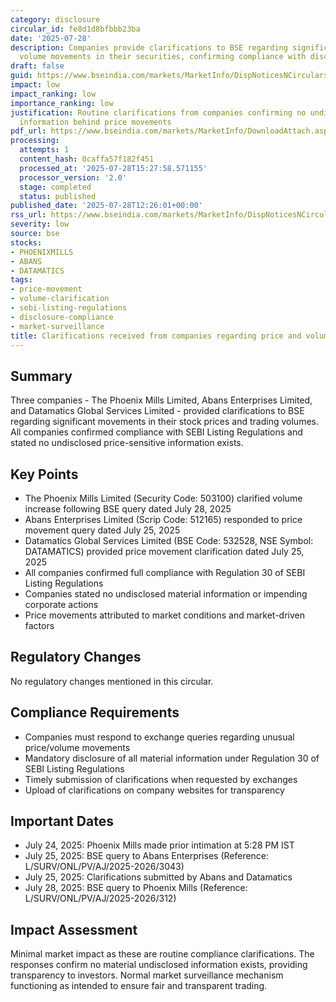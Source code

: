 ```yaml
---
category: disclosure
circular_id: fe8d1d8bfbbb23ba
date: '2025-07-28'
description: Companies provide clarifications to BSE regarding significant price and
  volume movements in their securities, confirming compliance with disclosure requirements.
draft: false
guid: https://www.bseindia.com/markets/MarketInfo/DispNoticesNCirculars.aspx?Noticeid={F574A3C4-6C9F-405E-8CF2-CA5D580B7F6B}&noticeno=20250728-50&dt=07/28/2025&icount=50&totcount=66&flag=0
impact: low
impact_ranking: low
importance_ranking: low
justification: Routine clarifications from companies confirming no undisclosed material
  information behind price movements
pdf_url: https://www.bseindia.com/markets/MarketInfo/DownloadAttach.aspx?id=20250728-50&attachedId=28a08cb2-b483-4f38-aea6-82df552c77c3
processing:
  attempts: 1
  content_hash: 0caffa57f182f451
  processed_at: '2025-07-28T15:27:58.571155'
  processor_version: '2.0'
  stage: completed
  status: published
published_date: '2025-07-28T12:26:01+00:00'
rss_url: https://www.bseindia.com/markets/MarketInfo/DispNoticesNCirculars.aspx?Noticeid={F574A3C4-6C9F-405E-8CF2-CA5D580B7F6B}&noticeno=20250728-50&dt=07/28/2025&icount=50&totcount=66&flag=0
severity: low
source: bse
stocks:
- PHOENIXMILLS
- ABANS
- DATAMATICS
tags:
- price-movement
- volume-clarification
- sebi-listing-regulations
- disclosure-compliance
- market-surveillance
title: Clarifications received from companies regarding price and volume movements
---
```


## Summary

Three companies - The Phoenix Mills Limited, Abans Enterprises Limited, and Datamatics Global Services Limited - provided clarifications to BSE regarding significant movements in their stock prices and trading volumes. All companies confirmed compliance with SEBI Listing Regulations and stated no undisclosed price-sensitive information exists.

## Key Points

- The Phoenix Mills Limited (Security Code: 503100) clarified volume increase following BSE query dated July 28, 2025
- Abans Enterprises Limited (Scrip Code: 512165) responded to price movement query dated July 25, 2025
- Datamatics Global Services Limited (BSE Code: 532528, NSE Symbol: DATAMATICS) provided price movement clarification dated July 25, 2025
- All companies confirmed full compliance with Regulation 30 of SEBI Listing Regulations
- Companies stated no undisclosed material information or impending corporate actions
- Price movements attributed to market conditions and market-driven factors

## Regulatory Changes

No regulatory changes mentioned in this circular.

## Compliance Requirements

- Companies must respond to exchange queries regarding unusual price/volume movements
- Mandatory disclosure of all material information under Regulation 30 of SEBI Listing Regulations
- Timely submission of clarifications when requested by exchanges
- Upload of clarifications on company websites for transparency

## Important Dates

- July 24, 2025: Phoenix Mills made prior intimation at 5:28 PM IST
- July 25, 2025: BSE query to Abans Enterprises (Reference: L/SURV/ONL/PV/AJ/2025-2026/3043)
- July 25, 2025: Clarifications submitted by Abans and Datamatics
- July 28, 2025: BSE query to Phoenix Mills (Reference: L/SURV/ONL/PV/AJ/2025-2026/312)

## Impact Assessment

Minimal market impact as these are routine compliance clarifications. The responses confirm no material undisclosed information exists, providing transparency to investors. Normal market surveillance mechanism functioning as intended to ensure fair and transparent trading.